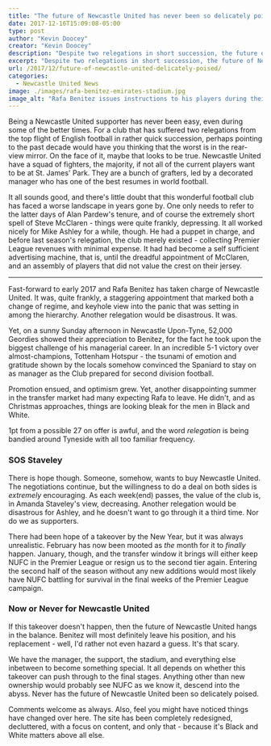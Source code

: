```yaml
---
title: "The future of Newcastle United has never been so delicately poised"
date: 2017-12-16T15:09:08-05:00
type: post
author: "Kevin Doocey"
creator: "Kevin Doocey"
description: "Despite two relegations in short succession, the future of Newcastle United has never been so delicately poised amid takeover talk & Rafa Benitez's future."
excerpt: "Despite two relegations in short succession, the future of Newcastle United has never been so delicately poised amid takeover talk & Rafa Benitez's future."
url: /2017/12/future-of-newcastle-united-delicately-poised/
categories:
  - Newcastle United News
image: ./images/rafa-benitez-emirates-stadium.jpg
image_alt: "Rafa Benitez issues instructions to his players during their Premier League clash with Arsenal in the Emirates Stadium."
---
```


Being a Newcastle United supporter has never been easy, even during some of the better times. For a club that has suffered two relegations from the top flight of English football in rather quick succession, perhaps pointing to the past decade would have you thinking that the worst is in the rear-view mirror. On the face of it, maybe that looks to be true. Newcastle United have a squad of fighters, the majority, if not all of the current players want to be at St. James' Park. They are a bunch of grafters, led by a decorated manager who has one of the best resumes in world football.

It all sounds good, and there's little doubt that this wonderful football club has faced a worse landscape in years gone by. One only needs to refer to the latter days of Alan Pardew's tenure, and of course the extremely short spell of Steve McClaren - things were quite frankly, depressing. It all worked nicely for Mike Ashley for a while, though. He had a puppet in charge, and before last season's relegation, the club merely existed - collecting Premier League revenues with minimal expense. It had had become a self sufficient advertising machine, that is, until the dreadful appointment of McClaren, and an assembly of players that did not value the crest on their jersey.

---

Fast-forward to early 2017 and Rafa Benitez has taken charge of Newcastle United. It was, quite frankly, a staggering appointment that marked both a change of regime, and keyhole view into the panic that was setting in among the hierarchy. Another relegation would be disastrous. It was.

Yet, on a sunny Sunday afternoon in Newcastle Upon-Tyne, 52,000 Geordies showed their appreciation to Benitez, for the fact he took upon the biggest challenge of his managerial career. In an incredible 5-1 victory over almost-champions, Tottenham Hotspur - the tsunami of emotion and gratitude shown by the locals somehow convinced the Spaniard to stay on as manager as the Club prepared for second division football.

Promotion ensued, and optimism grew. Yet, another disappointing summer in the transfer market had many expecting Rafa to leave. He didn't, and as Christmas approaches, things are looking bleak for the men in Black and White.

1pt from a possible 27 on offer is awful, and the word _relegation_ is being bandied around Tyneside with all too familiar frequency.

### SOS Staveley

There is hope though. Someone, somehow, wants to buy Newcastle United. The negotiations continue, but the willingness to do a deal on both sides is _extremely_ encouraging. As each week(end) passes, the value of the club is, in Amanda Staveley's view, decreasing. Another relegation would be disastrous for Ashley, and he doesn't want to go through it a third time. Nor do we as supporters.

There had been hope of a takeover by the New Year, but it was always unrealistic. February has now been mooted as _the_ month for it to _finally_ happen. January, though, and the transfer window it brings will either keep NUFC in the Premier League or resign us to the second tier again. Entering the second half of the season without any new additions would most likely have NUFC battling for survival in the final weeks of the Premier League campaign.

### Now or Never for Newcastle United

If this takeover doesn't happen, then the future of Newcastle United hangs in the balance. Benitez will most definitely leave his position, and his replacement - well, I'd rather not even hazard a guess. It's that scary.

We have the manager, the support, the stadium, and everything else inbetween to become something special. It all depends on whether this takeover can push through to the final stages. Anything other than new ownership would probably see NUFC as we know it, descend into the abyss. Never has the future of Newcastle United been so delicately poised.

Comments welcome as always. Also, feel you might have noticed things have changed over here. The site has been completely redesigned, decluttered, with a focus on content, and only that - because it's Black and White matters above all else.
